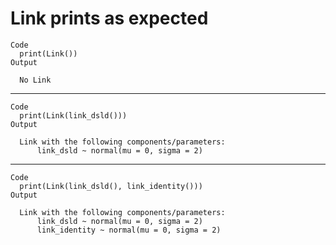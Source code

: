# Link prints as expected

    Code
      print(Link())
    Output
      
      No Link

---

    Code
      print(Link(link_dsld()))
    Output
      
      Link with the following components/parameters:
          link_dsld ~ normal(mu = 0, sigma = 2)

---

    Code
      print(Link(link_dsld(), link_identity()))
    Output
      
      Link with the following components/parameters:
          link_dsld ~ normal(mu = 0, sigma = 2)
          link_identity ~ normal(mu = 0, sigma = 2)

